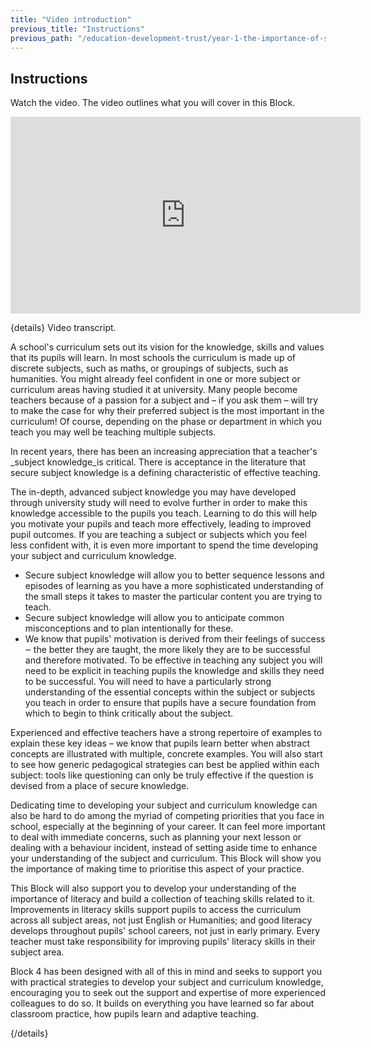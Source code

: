 ```yaml
---
title: "Video introduction"
previous_title: "Instructions"
previous_path: "/education-development-trust/year-1-the-importance-of-subject-and-curriculum-knowledge/intro-ect-instructions"
---
```


## Instructions

Watch the video. The video outlines what you will cover in this Block.

<iframe width="560"
    height="315"
    src="https://www.youtube.com/embed/NvHdUC04itc"
    title="YouTube video player"
    frameborder="0"
    allow="accelerometer; autoplay; clipboard-write; encrypted-media; gyroscope; picture-in-picture; web-share" allowfullscreen></iframe>

{details}
Video transcript.

A school's curriculum sets out its vision for the knowledge, skills and values that its pupils will learn. In most schools the curriculum is made up of discrete subjects, such as maths, or groupings of subjects, such as humanities. You might already feel confident in one or more subject or curriculum areas having studied it at university. Many people become teachers because of a passion for a subject and – if you ask them – will try to make the case for why their preferred subject is the most important in the curriculum! Of course, depending on the phase or department in which you teach you may well be teaching multiple subjects.

In recent years, there has been an increasing appreciation that a teacher's \_subject knowledge_is critical. There is acceptance in the literature that secure subject knowledge is a defining characteristic of effective teaching.

The in-depth, advanced subject knowledge you may have developed through university study will need to evolve further in order to make this knowledge accessible to the pupils you teach. Learning to do this will help you motivate your pupils and teach more effectively, leading to improved pupil outcomes. If you are teaching a subject or subjects which you feel less confident with, it is even more important to spend the time developing your subject and curriculum knowledge.

- Secure subject knowledge will allow you to better sequence lessons and episodes of learning as you have a more sophisticated understanding of the small steps it takes to master the particular content you are trying to teach.
- Secure subject knowledge will allow you to anticipate common misconceptions and to plan intentionally for these.
- We know that pupils' motivation is derived from their feelings of success ‒ the better they are taught, the more likely they are to be successful and therefore motivated.
  To be effective in teaching any subject you will need to be explicit in teaching
  pupils the knowledge and skills they need to be successful. You will need to have
  a particularly strong understanding of the essential concepts within the subject
  or subjects you teach in order to ensure that pupils have a secure foundation from
  which to begin to think critically about the subject.

Experienced and effective teachers have a strong repertoire of examples to explain these key ideas – we know that pupils learn better when abstract concepts are illustrated with multiple, concrete examples. You will also start to see how generic pedagogical strategies can best be applied within each subject: tools like questioning can only be truly effective if the question is devised from a place of secure knowledge.

Dedicating time to developing your subject and curriculum knowledge can also be hard to do among the myriad of competing priorities that you face in school, especially at the beginning of your career. It can feel more important to deal with immediate concerns, such as planning your next lesson or dealing with a behaviour incident, instead of setting aside time to enhance your understanding of the subject and curriculum. This Block will show you the importance of making time to prioritise this aspect of your practice.

This Block will also support you to develop your understanding of the importance of literacy and build a collection of teaching skills related to it. Improvements in literacy skills support pupils to access the curriculum across all subject areas, not just English or Humanities; and good literacy develops throughout pupils' school careers, not just in early primary. Every teacher must take responsibility for improving pupils' literacy skills in their subject area.

Block 4 has been designed with all of this in mind and seeks to support you with practical strategies to develop your subject and curriculum knowledge, encouraging you to seek out the support and expertise of more experienced colleagues to do so. It builds on everything you have learned so far about classroom practice, how pupils learn and adaptive teaching.

{/details}
